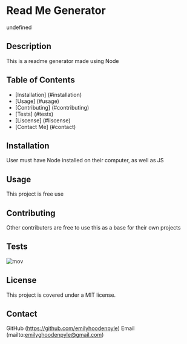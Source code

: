 # Read Me Generator

  undefined

  ## Description
  This is a readme generator made using Node
  
  ## Table of Contents
  - [Installation] (#installation)
  - [Usage] (#usage)
  - [Contributing] (#contributing)
  - [Tests] (#tests)
  - [Liscense] (#liscense)
  - [Contact Me] (#contact)
  
  ## Installation
  User must have Node installed on their computer, as well as JS
  
  ## Usage
  This project is free use
  
  ## Contributing
  Other contributers are free to use this as a base for their own projects
  
  ## Tests
  ![mov](./media/ExampleOfProjectInAction/)
  
  ## License
  This project is covered under a MIT license.
  
  ## Contact
  GitHub (https://github.com/emilyhoodenpyle)
  Email (mailto:emilyghoodenpyle@gmail.com)
  